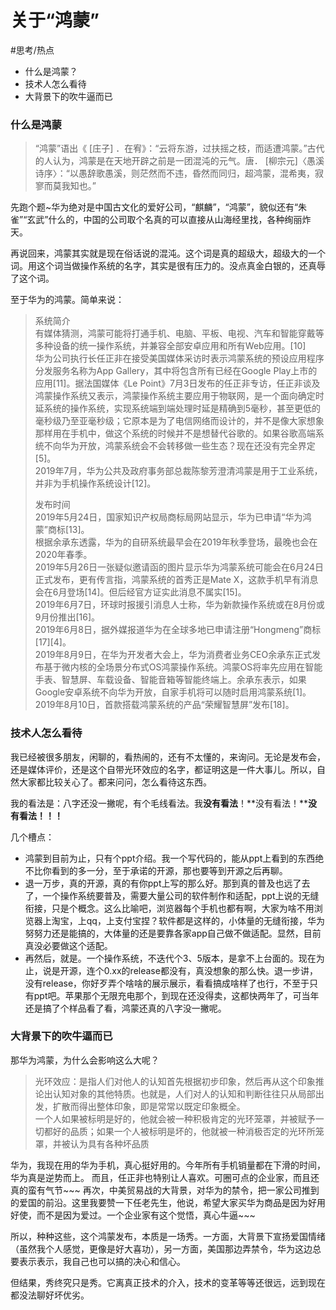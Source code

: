 # 关于“鸿蒙”
#思考/热点
* 什么是鸿蒙？
* 技术人怎么看待
* 大背景下的吹牛逼而已

### 什么是鸿蒙

> “鸿蒙”语出《 [庄子] ．在宥》：“云将东游，过扶摇之枝，而适遭鸿蒙。”古代的人认为，鸿蒙是在天地开辟之前是一团混沌的元气。唐． [柳宗元]〈愚溪诗序〉：“以愚辞歌愚溪，则茫然而不违，昏然而同归，超鸿蒙，混希夷，寂寥而莫我知也。”  

先跑个题~华为绝对是中国古文化的爱好公司，“麒麟”，“鸿蒙”，貌似还有“朱雀”“玄武”什么的，中国的公司取个名真的可以直接从山海经里找，各种绚丽炸天。

再说回来，鸿蒙其实就是现在俗话说的混沌。这个词是真的超级大，超级大的一个词。用这个词当做操作系统的名字，其实是很有压力的。没点真金白银的，还真辱了这个词。

至于华为的鸿蒙。简单来说：

> 系统简介  
> 有媒体猜测，鸿蒙可能将打通手机、电脑、平板、电视、汽车和智能穿戴等多种设备的统一操作系统，并兼容全部安卓应用和所有Web应用。[10]  
> 华为公司执行长任正非在接受美国媒体采访时表示鸿蒙系统的预设应用程序分发服务名称为App Gallery，其中将包含所有已经在Google Play上市的应用[11]。据法国媒体《Le Point》7月3日发布的任正非专访，任正非谈及鸿蒙操作系统又表示，鸿蒙操作系统主要应用于物联网，是一个面向确定时延系统的操作系统，实现系统端到端处理时延是精确到5毫秒，甚至更低的毫秒级乃至亚毫秒级；它原本是为了电信网络而设计的，并不是像大家想象那样用在手机中，做这个系统的时候并不是想替代谷歌的。如果谷歌高端系统不向华为开放，鸿蒙系统会不会转移做一些生态？现在还没有完全界定[5]。  
> 2019年7月，华为公共及政府事务部总裁陈黎芳澄清鸿蒙是用于工业系统，并非为手机操作系统设计[12]。  
>   
> 发布时间  
> 2019年5月24日，国家知识产权局商标局网站显示，华为已申请“华为鸿蒙”商标[13]。  
> 根据余承东透露，华为的自研系统最早会在2019年秋季登场，最晚也会在2020年春季。  
> 2019年5月26日一张疑似邀请函的图片显示华为鸿蒙系统可能会在6月24日正式发布，更有传言指，鸿蒙系统的首秀正是Mate X，这款手机早有消息会在6月登场[14]。但后经官方证实此消息不属实[15]。  
> 2019年6月7日，环球时报援引消息人士称，华为新款操作系统或在8月份或9月份推出[16]。  
> 2019年6月8日，据外媒报道华为在全球多地已申请注册“Hongmeng”商标[17][4]。  
> 2019年8月9日，在华为开发者大会上，华为消费者业务CEO余承东正式发布基于微内核的全场景分布式OS鸿蒙操作系统。鸿蒙OS将率先应用在智能手表、智慧屏、车载设备、智能音箱等智能终端上。余承东表示，如果Google安卓系统不向华为开放，自家手机将可以随时启用鸿蒙系统[1]。  
> 2019年8月10日，首款搭载鸿蒙系统的产品“荣耀智慧屏”发布[18]。  

### 技术人怎么看待
我已经被很多朋友，闲聊的，看热闹的，还有不太懂的，来询问。无论是发布会，还是媒体评价，还是这个自带光环效应的名字，都证明这是一件大事儿。所以，自然大家都比较关心了。都来问问，怎么看待这东西。

我的看法是：八字还没一撇呢，有个毛线看法。我**没有看法**！**没有看法！****没有看法！！！**

几个槽点：
* 鸿蒙到目前为止，只有个ppt介绍。我一个写代码的，能从ppt上看到的东西绝不比你看到的多一分，至于承诺的开源，那也要等到开源之后再聊。
* 退一万步，真的开源，真的有你ppt上写的那么好。那到真的普及也远了去了，一个操作系统要普及，需要大量公司的软件制作和适配，ppt上说的无缝衔接，只是个概念。这么比喻吧，浏览器每个手机也都有啊，大家为啥不用浏览器上淘宝，上qq，上支付宝捏？软件都是这样的，小体量的无缝衔接，华为努努力还是能搞的，大体量的还是要靠各家app自己做不做适配。显然，目前真没必要做这个适配。
* 再然后，就是。一个操作系统，不迭代个3、5版本，是拿不上台面的。现在为止，说是开源，连个0.xx的release都没有，真没想象的那么快。退一步讲，没有release，你好歹弄个啥啥的展示展示，看看搞成啥样了也行，不至于只有ppt吧。苹果那个无限充电那个，到现在还没得卖，这都快两年了，可当年还是搞了个样品看了看，鸿蒙还真的八字没一撇呢。

### 大背景下的吹牛逼而已
那华为鸿蒙，为什么会影响这么大呢？

> 光环效应：是指人们对他人的认知首先根据初步印象，然后再从这个印象推论出认知对象的其他特质。也就是，人们对人的认知和判断往往只从局部出发，扩散而得出整体印象，即是常常以既定印象概全。  
> 一个人如果被标明是好的，他就会被一种积极肯定的光环笼罩，并被赋予一切都好的品质；如果一个人被标明是坏的，他就被一种消极否定的光环所笼罩，并被认为具有各种坏品质  

华为，我现在用的华为手机，真心挺好用的。今年所有手机销量都在下滑的时间，华为真是逆势而上。
而且，任正非也特别让人喜欢。可圈可点的企业家，而且还真的蛮有气节~~~
再次，中美贸易战的大背景，对华为的禁令，把一家公司推到的爱国的前沿。这里我要赞一下任老先生，他说，希望大家买华为商品是因为好用好使，而不是因为爱过。一个企业家有这个觉悟，真心牛逼~~~

所以，种种这些，这个鸿蒙发布，本质是一场秀。一方面，大背景下宣扬爱国情绪（虽然我个人感觉，更像是好大喜功），另一方面，美国那边弄禁令，华为这边总要表示表示，我自己也可以搞的决心和信心。

但结果，秀终究只是秀。它离真正技术的介入，技术的变革等等还很远，远到现在都没法聊好坏优劣。








































